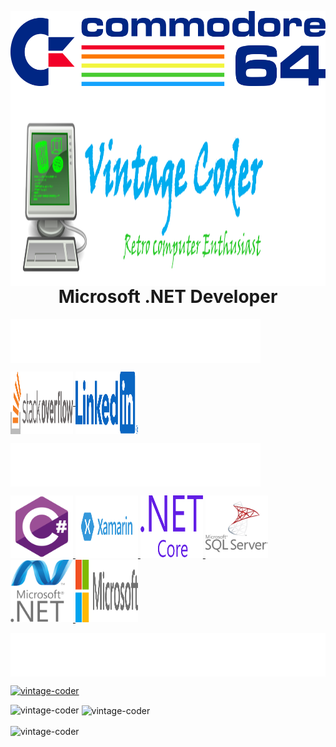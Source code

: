 <p align="center">
   <img align="left" alt="commodore_64_logo" src="Image Source/Commodore_64_logo.svg" width="1500" height="120" /> 
</p>


<p align="center">
   <img align="left" alt="vintage_banner" src="Image Source/VintageCoderProfile.png" width="1500" height="320" /> 
</p>


<h1 align="center">Microsoft .NET Developer</h1>


<p align="left">
  <img align="center" src="social_media.svg" alt="vintage-coder" height="70" width="400" />
</p>

<p align="left">
<a href="https://stackoverflow.com/users/10439286/vintage-coder" target="blank">
  <img align="center" src="Image Source/logo-stackoverflow.svg" alt="vintage-coder" height="100" width="100" />
</a>
  <a href="https://stackoverflow.com/users/10439286/vintage-coder" target="blank">
   <img align="center" src="Image Source/LinkedIn_Logo_2014.svg" alt="vintage-coder" height="100" width="100" />
  </a>
</p>



<p align="left">
  <img align="center" src="technologies.svg" alt="vintage-coder" height="70" width="400" />
</p>


<p align="left"> 
  <a href="https://getbootstrap.com" target="_blank" rel="noreferrer">
  <img src="Image Source/csharp-original.svg" alt="bootstrap" width="100" height="100"/> 
  </a> 
  <a href="https://www.w3schools.com/cs/" target="_blank" rel="noreferrer"> 
    <img src="Image Source/Xamarin-logo.svg" alt="csharp" width="100" height="100"/>
  </a>
  <a href="https://www.w3schools.com/css/" target="_blank" rel="noreferrer"> 
    <img src="Image Source/dot-net-core-7.svg" alt="css3" width="100" height="100"/> 
  </a> 
  <a href="https://www.w3.org/html/" target="_blank" rel="noreferrer"> 
    <img src="Image Source/microsoft-sql-server-logo.svg" alt="html5" width="100" height="100"/>
  </a> 
  <a href="https://www.python.org" target="_blank" rel="noreferrer"> 
    <img src="Image Source/microsoft-dot-net-icon.svg" alt="python" width="100" height="100"/>
  </a> 
    <a href="https://www.python.org" target="_blank" rel="noreferrer"> 
    <img src="Image Source/microsoft-6.svg" alt="python" width="100" height="100"/>
  </a> 
</p>



<p align="left">
  <img align="center" src="statistics.svg" alt="statistics" height="70" width="700" />
</p>


<p align="left"> <a href="https://github.com/ryo-ma/github-profile-trophy"><img src="https://github-profile-trophy.vercel.app/?username=vintage-coder" alt="vintage-coder" /></a> </p>


<p><img align="left" src="https://github-readme-stats.vercel.app/api/top-langs?username=vintage-coder&show_icons=true&locale=en&layout=compact" alt="vintage-coder" /></p>

<p>&nbsp;<img align="center" src="https://github-readme-stats.vercel.app/api?username=vintage-coder&show_icons=true&locale=en" alt="vintage-coder" /></p>

<p><img align="center" src="https://github-readme-streak-stats.herokuapp.com/?user=vintage-coder&" alt="vintage-coder" /></p>
